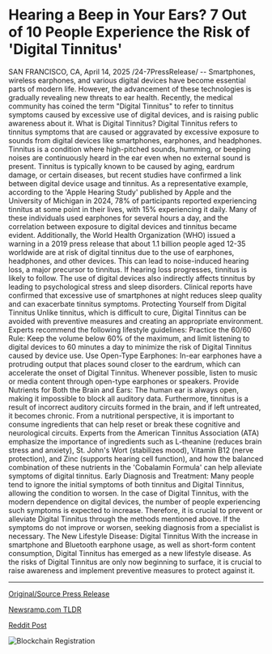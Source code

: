 # Hearing a Beep in Your Ears? 7 Out of 10 People Experience the Risk of 'Digital Tinnitus'

SAN FRANCISCO, CA, April 14, 2025 /24-7PressRelease/ -- Smartphones, wireless earphones, and various digital devices have become essential parts of modern life. However, the advancement of these technologies is gradually revealing new threats to ear health. Recently, the medical community has coined the term "Digital Tinnitus" to refer to tinnitus symptoms caused by excessive use of digital devices, and is raising public awareness about it.  What is Digital Tinnitus?  Digital Tinnitus refers to tinnitus symptoms that are caused or aggravated by excessive exposure to sounds from digital devices like smartphones, earphones, and headphones. Tinnitus is a condition where high-pitched sounds, humming, or beeping noises are continuously heard in the ear even when no external sound is present. Tinnitus is typically known to be caused by aging, eardrum damage, or certain diseases, but recent studies have confirmed a link between digital device usage and tinnitus.  As a representative example, according to the 'Apple Hearing Study' published by Apple and the University of Michigan in 2024, 78% of participants reported experiencing tinnitus at some point in their lives, with 15% experiencing it daily. Many of these individuals used earphones for several hours a day, and the correlation between exposure to digital devices and tinnitus became evident.  Additionally, the World Health Organization (WHO) issued a warning in a 2019 press release that about 1.1 billion people aged 12-35 worldwide are at risk of digital tinnitus due to the use of earphones, headphones, and other devices. This can lead to noise-induced hearing loss, a major precursor to tinnitus. If hearing loss progresses, tinnitus is likely to follow.  The use of digital devices also indirectly affects tinnitus by leading to psychological stress and sleep disorders. Clinical reports have confirmed that excessive use of smartphones at night reduces sleep quality and can exacerbate tinnitus symptoms.  Protecting Yourself from Digital Tinnitus  Unlike tinnitus, which is difficult to cure, Digital Tinnitus can be avoided with preventive measures and creating an appropriate environment. Experts recommend the following lifestyle guidelines:  Practice the 60/60 Rule: Keep the volume below 60% of the maximum, and limit listening to digital devices to 60 minutes a day to minimize the risk of Digital Tinnitus caused by device use.  Use Open-Type Earphones: In-ear earphones have a protruding output that places sound closer to the eardrum, which can accelerate the onset of Digital Tinnitus. Whenever possible, listen to music or media content through open-type earphones or speakers.  Provide Nutrients for Both the Brain and Ears: The human ear is always open, making it impossible to block all auditory data. Furthermore, tinnitus is a result of incorrect auditory circuits formed in the brain, and if left untreated, it becomes chronic. From a nutritional perspective, it is important to consume ingredients that can help reset or break these cognitive and neurological circuits. Experts from the American Tinnitus Association (ATA) emphasize the importance of ingredients such as L-theanine (reduces brain stress and anxiety), St. John's Wort (stabilizes mood), Vitamin B12 (nerve protection), and Zinc (supports hearing cell function), and how the balanced combination of these nutrients in the 'Cobalamin Formula' can help alleviate symptoms of digital tinnitus.  Early Diagnosis and Treatment: Many people tend to ignore the initial symptoms of both tinnitus and Digital Tinnitus, allowing the condition to worsen. In the case of Digital Tinnitus, with the modern dependence on digital devices, the number of people experiencing such symptoms is expected to increase. Therefore, it is crucial to prevent or alleviate Digital Tinnitus through the methods mentioned above. If the symptoms do not improve or worsen, seeking diagnosis from a specialist is necessary.  The New Lifestyle Disease: Digital Tinnitus  With the increase in smartphone and Bluetooth earphone usage, as well as short-form content consumption, Digital Tinnitus has emerged as a new lifestyle disease. As the risks of Digital Tinnitus are only now beginning to surface, it is crucial to raise awareness and implement preventive measures to protect against it. 

---

[Original/Source Press Release](https://www.24-7pressrelease.com/press-release/521706/hearing-a-beep-in-your-ears-7-out-of-10-people-experience-the-risk-of-digital-tinnitus)
                    

[Newsramp.com TLDR](https://newsramp.com/curated-news/digital-tinnitus-the-emerging-threat-of-device-induced-hearing-issues/530b86621de9615fa099554ff35b0c06) 

 



[Reddit Post](https://www.reddit.com/r/technology_press/comments/1jyz1ml/digital_tinnitus_the_emerging_threat_of/) 



![Blockchain Registration](https://cdn.newsramp.app/24-7PressRelease/qrcode/254/14/davehL8q.webp)